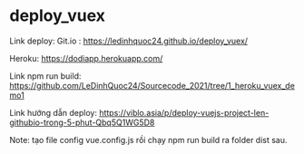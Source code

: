 # deploy_vuex

Link deploy:
Git.io : https://ledinhquoc24.github.io/deploy_vuex/


Heroku: https://dodiapp.herokuapp.com/


Link npm run build: https://github.com/LeDinhQuoc24/Sourcecode_2021/tree/1_heroku_vuex_demo1

Link hướng dẫn deploy: https://viblo.asia/p/deploy-vuejs-project-len-githubio-trong-5-phut-Qbq5Q1WG5D8


Note: tạo file config vue.config.js rồi chạy npm run build ra folder dist sau.
